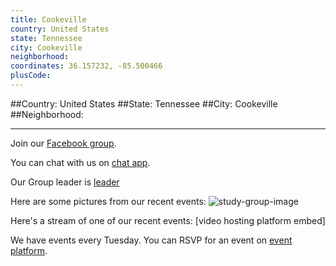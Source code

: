 ```yaml
---
title: Cookeville
country: United States
state: Tennessee
city: Cookeville
neighborhood: 
coordinates: 36.157232, -85.500466
plusCode:
---
```


##Country: United States
##State: Tennessee
##City: Cookeville
##Neighborhood: 
*****
Join our [Facebook group](https://www.facebook.com/groups/free.code.camp.cookeville.TN/).

You can chat with us on [chat app]().

Our Group leader is [leader]()

Here are some pictures from our recent events:
![study-group-image]()

Here's a stream of one of our recent events:
[video hosting platform embed]

We have events every Tuesday. You can RSVP for an event on [event platform]().

